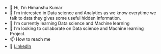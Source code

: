 - 👋 Hi, I’m Himanshu Kumar
- 👀 I’m interested in Data science and Analytics as we know everytime we talk to data they gives some useful hidden information.
- 🌱 I’m currently learning Data science and Machine learning
- 💞️ I’m looking to collaborate on Data science and Machine learning Project.
- 📫 How to reach me 
-   :office: [LinkedIn](https://www.linkedin.com/in/himanshuooo/)
 
<!---
hrshimanshu93/hrshimanshu93 is a ✨ special ✨ repository because its `README.md` (this file) appears on your GitHub profile.
You can click the Preview link to take a look at your changes.
--->

